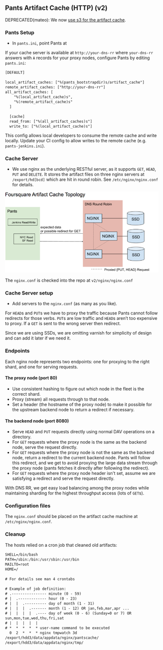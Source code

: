 ## Pants Artifact Cache (HTTP) (v2)

DEPRECATED(mateo): We now [use s3 for the artifact cache](https://github.com/foursquare/pants/commit/0e1cd99ff611ae28703eaa6366e678dedea4fabd).

### Pants Setup
* In `pants.ini`, point Pants at

If your cache server is available at `http://your-dns-rr` where `your-dns-rr` answers with `A` records for your proxy nodes, configure Pants by editing `pants.ini`:

    [DEFAULT]

    local_artifact_caches: ["%(pants_bootstrapdir)s/artifact_cache"]
    remote_artifact_caches: ["http://your-dns-rr"]
    all_artifact_caches: [
        "%(local_artifact_cache)s",
        "%(remote_artifact_cache)s"
      ]

      [cache]
      read_from: ["%(all_artifact_caches)s"]
      write_to: ["%(local_artifact_cache)s"]

This config allows local developers to consume the remote cache and write locally. Update your CI config to allow writes to the remote cache (e.g. `pants-jenkins.ini`).

### Cache Server
* We use nginx as the underlying RESTful server, as it supports `GET`, `HEAD`, `PUT` and `DELETE`. It stores the artifact files on three nginx servers at `/export/hd[bcd]` which are hit in round robin. See `/etc/nginx/nginx.conf` for details.

![artifact cache topology](resources/docs/images/artifact_cache_topology-v2.png)

The `nginx.conf` is checked into the repo at `v2/nginx/nginx.conf`

### Cache Server setup
* Add servers to the `nginx.conf` (as many as you like).

For `HEAD`s and `PUT`s we have to proxy the traffic because Pants cannot follow redirects for those verbs. `PUT`s are low traffic and `HEAD`s aren’t too expensive to proxy. If a `GET` is sent to the wrong server then redirect.

Since we are using SSDs, we are omitting varnish for simplicity of design and can add it later if we need it.

### Endpoints
Each nginx node represents two endpoints: one for proxying to the right shard, and one for serving requests.
#### The proxy node (port 80)
* Use consistent hashing to figure out which node in the fleet is the correct shard.
* Proxy (stream) all requests through to that node.
* Set a header (the hostname of the proxy node) to make it possible for the upstream backend node to return a redirect if necessary.

#### The backend node (port 8080)
* Serve `HEAD` and `PUT` requests directly using normal DAV operations on a directory.
* For `GET` requests where the proxy node is the same as the backend node, serve the request directly.
* For `GET` requests where the proxy node is not the same as the backend node, return a redirect to the current backend node.  Pants will follow this redirect, and we get to avoid proxying the large data stream through the proxy node (pants fetches it directly after following the redirect).
* For `GET` requests where the proxy node header isn't set, assume we are satisfying a redirect and serve the request directly.

With DNS RR, we get easy load balancing among the proxy nodes while maintaining sharding for the highest throughput access (lots of `GET`s).

### Configuration files
The `nginx.conf` should be placed on the artifact cache machine at `/etc/nginx/nginx.conf`.


### Cleanup
The hosts relied on a cron job that cleaned old artifacts:

    SHELL=/bin/bash
    PATH=/sbin:/bin:/usr/sbin:/usr/bin
    MAILTO=root
    HOME=/

    # For details see man 4 crontabs

    # Example of job definition:
    # .---------------- minute (0 - 59)
    # |  .------------- hour (0 - 23)
    # |  |  .---------- day of month (1 - 31)
    # |  |  |  .------- month (1 - 12) OR jan,feb,mar,apr ...
    # |  |  |  |  .---- day of week (0 - 6) (Sunday=0 or 7) OR sun,mon,tue,wed,thu,fri,sat
    # |  |  |  |  |
    # *  *  *  *  * user-name command to be executed
      0  2  *  *  * nginx tmpwatch 3d /export/hdd3/data/appdata/nginx/pantscache/ /export/hdd3/data/appdata/nginx/tmp/
